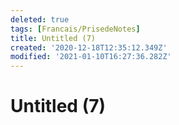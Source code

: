 ```yaml
---
deleted: true
tags: [Francais/PrisedeNotes]
title: Untitled (7)
created: '2020-12-18T12:35:12.349Z'
modified: '2021-01-10T16:27:36.282Z'
---
```


# Untitled (7)

